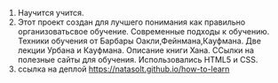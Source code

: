 1. Научится учится.
2. Этот проект создан для лучшего понимания как правильно организоватьсвое обучение.
   Современные подходы к обучению.
   Техники обучения от Барбары Оакли,Фейнмана,Кауфмана.
   Две лекции Урбана и Кауфмана.
   Описание книги Хана.
   ССылки на полезные сайты для обучения.
   Использовались HTML5 и CSS.
3. ссылка на деплой  https://natasolt.github.io/how-to-learn
